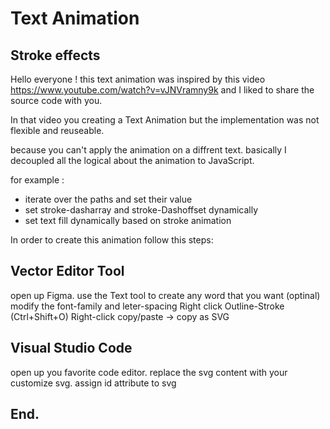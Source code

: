 # Text Animation

## Stroke effects

Hello everyone !
this text animation was inspired by this video https://www.youtube.com/watch?v=vJNVramny9k
and I liked to share the source code with you.

In that video you creating a Text Animation but the implementation was not flexible and reuseable.

because you can't apply the animation on a diffrent text.
basically I decoupled all the logical about the animation to JavaScript.

for example :

- iterate over the paths and set their value
- set stroke-dasharray and stroke-Dashoffset dynamically
- set text fill dynamically based on stroke animation

In order to create this animation follow this steps:

## Vector Editor Tool

open up Figma.
use the Text tool to create any word that you want
(optinal) modify the font-family and leter-spacing
Right click Outline-Stroke (Ctrl+Shift+O)
Right-click copy/paste -> copy as SVG

## Visual Studio Code

open up you favorite code editor.
replace the svg content with your customize svg.
assign id attribute to svg

## End.
